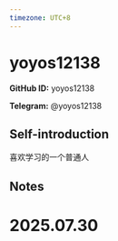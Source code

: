 ```yaml
---
timezone: UTC+8
---
```


# yoyos12138

**GitHub ID:** yoyos12138

**Telegram:** @yoyos12138

## Self-introduction

喜欢学习的一个普通人

## Notes

<!-- Content_START -->

# 2025.07.30


<!-- Content_END -->

